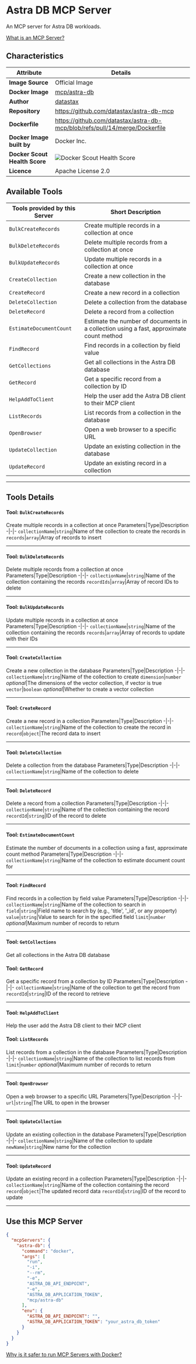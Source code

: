 # Astra DB MCP Server

An MCP server for Astra DB workloads.

[What is an MCP Server?](https://www.anthropic.com/news/model-context-protocol)

## Characteristics
Attribute|Details|
|-|-|
**Image Source**|Official Image
**Docker Image**|[mcp/astra-db](https://hub.docker.com/repository/docker/mcp/astra-db)
**Author**|[datastax](https://github.com/datastax)
**Repository**|https://github.com/datastax/astra-db-mcp
**Dockerfile**|https://github.com/datastax/astra-db-mcp/blob/refs/pull/14/merge/Dockerfile
**Docker Image built by**|Docker Inc.
**Docker Scout Health Score**| ![Docker Scout Health Score](https://api.scout.docker.com/v1/policy/insights/org-image-score/badge/mcp/astra-db)
**Licence**|Apache License 2.0

## Available Tools
Tools provided by this Server|Short Description
-|-
`BulkCreateRecords`|Create multiple records in a collection at once|
`BulkDeleteRecords`|Delete multiple records from a collection at once|
`BulkUpdateRecords`|Update multiple records in a collection at once|
`CreateCollection`|Create a new collection in the database|
`CreateRecord`|Create a new record in a collection|
`DeleteCollection`|Delete a collection from the database|
`DeleteRecord`|Delete a record from a collection|
`EstimateDocumentCount`|Estimate the number of documents in a collection using a fast, approximate count method|
`FindRecord`|Find records in a collection by field value|
`GetCollections`|Get all collections in the Astra DB database|
`GetRecord`|Get a specific record from a collection by ID|
`HelpAddToClient`|Help the user add the Astra DB client to their MCP client|
`ListRecords`|List records from a collection in the database|
`OpenBrowser`|Open a web browser to a specific URL|
`UpdateCollection`|Update an existing collection in the database|
`UpdateRecord`|Update an existing record in a collection|

---
## Tools Details

#### Tool: **`BulkCreateRecords`**
Create multiple records in a collection at once
Parameters|Type|Description
-|-|-
`collectionName`|`string`|Name of the collection to create the records in
`records`|`array`|Array of records to insert

---
#### Tool: **`BulkDeleteRecords`**
Delete multiple records from a collection at once
Parameters|Type|Description
-|-|-
`collectionName`|`string`|Name of the collection containing the records
`recordIds`|`array`|Array of record IDs to delete

---
#### Tool: **`BulkUpdateRecords`**
Update multiple records in a collection at once
Parameters|Type|Description
-|-|-
`collectionName`|`string`|Name of the collection containing the records
`records`|`array`|Array of records to update with their IDs

---
#### Tool: **`CreateCollection`**
Create a new collection in the database
Parameters|Type|Description
-|-|-
`collectionName`|`string`|Name of the collection to create
`dimension`|`number` *optional*|The dimensions of the vector collection, if vector is true
`vector`|`boolean` *optional*|Whether to create a vector collection

---
#### Tool: **`CreateRecord`**
Create a new record in a collection
Parameters|Type|Description
-|-|-
`collectionName`|`string`|Name of the collection to create the record in
`record`|`object`|The record data to insert

---
#### Tool: **`DeleteCollection`**
Delete a collection from the database
Parameters|Type|Description
-|-|-
`collectionName`|`string`|Name of the collection to delete

---
#### Tool: **`DeleteRecord`**
Delete a record from a collection
Parameters|Type|Description
-|-|-
`collectionName`|`string`|Name of the collection containing the record
`recordId`|`string`|ID of the record to delete

---
#### Tool: **`EstimateDocumentCount`**
Estimate the number of documents in a collection using a fast, approximate count method
Parameters|Type|Description
-|-|-
`collectionName`|`string`|Name of the collection to estimate document count for

---
#### Tool: **`FindRecord`**
Find records in a collection by field value
Parameters|Type|Description
-|-|-
`collectionName`|`string`|Name of the collection to search in
`field`|`string`|Field name to search by (e.g., 'title', '_id', or any property)
`value`|`string`|Value to search for in the specified field
`limit`|`number` *optional*|Maximum number of records to return

---
#### Tool: **`GetCollections`**
Get all collections in the Astra DB database
#### Tool: **`GetRecord`**
Get a specific record from a collection by ID
Parameters|Type|Description
-|-|-
`collectionName`|`string`|Name of the collection to get the record from
`recordId`|`string`|ID of the record to retrieve

---
#### Tool: **`HelpAddToClient`**
Help the user add the Astra DB client to their MCP client
#### Tool: **`ListRecords`**
List records from a collection in the database
Parameters|Type|Description
-|-|-
`collectionName`|`string`|Name of the collection to list records from
`limit`|`number` *optional*|Maximum number of records to return

---
#### Tool: **`OpenBrowser`**
Open a web browser to a specific URL
Parameters|Type|Description
-|-|-
`url`|`string`|The URL to open in the browser

---
#### Tool: **`UpdateCollection`**
Update an existing collection in the database
Parameters|Type|Description
-|-|-
`collectionName`|`string`|Name of the collection to update
`newName`|`string`|New name for the collection

---
#### Tool: **`UpdateRecord`**
Update an existing record in a collection
Parameters|Type|Description
-|-|-
`collectionName`|`string`|Name of the collection containing the record
`record`|`object`|The updated record data
`recordId`|`string`|ID of the record to update

---
## Use this MCP Server

```json
{
  "mcpServers": {
    "astra-db": {
      "command": "docker",
      "args": [
        "run",
        "-i",
        "--rm",
        "-e",
        "ASTRA_DB_API_ENDPOINT",
        "-e",
        "ASTRA_DB_APPLICATION_TOKEN",
        "mcp/astra-db"
      ],
      "env": {
        "ASTRA_DB_API_ENDPOINT": "",
        "ASTRA_DB_APPLICATION_TOKEN": "your_astra_db_token"
      }
    }
  }
}
```

[Why is it safer to run MCP Servers with Docker?](https://www.docker.com/blog/the-model-context-protocol-simplifying-building-ai-apps-with-anthropic-claude-desktop-and-docker/)
